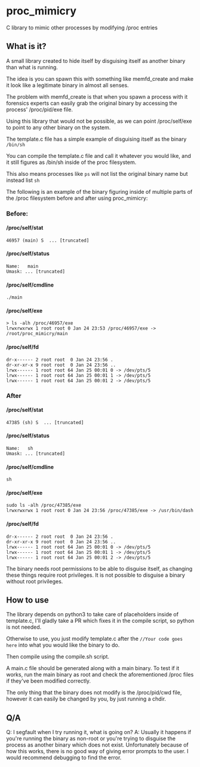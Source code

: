 # proc_mimicry
C library to mimic other processes by modifying /proc entries

## What is it?
A small library created to hide itself by disguising itself as another binary than what is running.

The idea is you can spawn this with something like memfd_create and make it look like a legitimate binary in almost all senses.

The problem with memfd_create is that when you spawn a process with it forensics experts can easily grab the original binary by accessing the process' /proc/pid/exe file.

Using this library that would not be possible, as we can point /proc/self/exe to point to any other binary on the system.

The template.c file has a simple example of disguising itself as the binary `/bin/sh`

You can compile the template.c file and call it whatever you would like, and it still figures as /bin/sh inside of the proc filesystem.

This also means processes like `ps` will not list the original binary name but instead list `sh`

The following is an example of the binary figuring inside of multiple parts of the /proc filesystem before and after using proc_mimicry:

### Before:
#### /proc/self/stat
```
46957 (main) S  ... [truncated]
```

#### /proc/self/status
```
Name:   main
Umask: ... [truncated]
```

#### /proc/self/cmdline
```
./main
```

#### /proc/self/exe
```
> ls -alh /proc/46957/exe
lrwxrwxrwx 1 root root 0 Jan 24 23:53 /proc/46957/exe -> /root/proc_mimicry/main
```

#### /proc/self/fd
```
dr-x------ 2 root root  0 Jan 24 23:56 .
dr-xr-xr-x 9 root root  0 Jan 24 23:56 ..
lrwx------ 1 root root 64 Jan 25 00:01 0 -> /dev/pts/5
lrwx------ 1 root root 64 Jan 25 00:01 1 -> /dev/pts/5
lrwx------ 1 root root 64 Jan 25 00:01 2 -> /dev/pts/5
```


### After
#### /proc/self/stat
```
47385 (sh) S  ... [truncated]
```

#### /proc/self/status
```
Name:   sh
Umask: ... [truncated]
```

#### /proc/self/cmdline
```
sh
```

#### /proc/self/exe
```
sudo ls -alh /proc/47385/exe
lrwxrwxrwx 1 root root 0 Jan 24 23:56 /proc/47385/exe -> /usr/bin/dash
```

#### /proc/self/fd
```
dr-x------ 2 root root  0 Jan 24 23:56 .
dr-xr-xr-x 9 root root  0 Jan 24 23:56 ..
lrwx------ 1 root root 64 Jan 25 00:01 0 -> /dev/pts/5
lrwx------ 1 root root 64 Jan 25 00:01 1 -> /dev/pts/5
lrwx------ 1 root root 64 Jan 25 00:01 2 -> /dev/pts/5
```

The binary needs root permissions to be able to disguise itself, as changing these things require root privileges. It is not possible to disguise a binary without root privileges.

## How to use
The library depends on python3 to take care of placeholders inside of template.c, I'll gladly take a PR which fixes it in the compile script, so python is not needed.

Otherwise to use, you just modify template.c after the `//Your code goes here` into what you would like the binary to do.

Then compile using the compile.sh script.

A main.c file should be generated along with a main binary. To test if it works, run the main binary as root and check the aforementioned /proc files if they've been modified correctly.

The only thing that the binary does not modify is the /proc/pid/cwd file, however it can easily be changed by you, by just running a chdir.

## Q/A
Q: I segfault when I try running it, what is going on?
A: Usually it happens if you're running the binary as non-root or you're trying to disguise the process as another binary which does not exist.
  Unfortunately because of how this works, there is no good way of giving error prompts to the user. I would recommend debugging to find the error.
